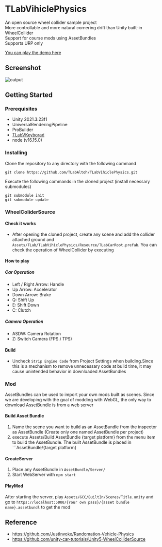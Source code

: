 
# TLabVihiclePhysics
An open source wheel collider sample project  
More controllable and more natural cornering drift than Unity built-in WheelCollider  
Support for course mods using AssetBundles  
Supports URP only

[You can play the demo here](https://tlab.itch.io/tlabvihiclephysics-mod)
## Screenshot
![output](https://github.com/TLabAltoh/TLabVihiclePhysics/assets/121733943/27fbf2d4-aa59-4005-a771-081d57d9f71d)
## Getting Started
### Prerequisites
- Unity 2021.3.23f1
- UniversalRenderingPipeline
- ProBuilder
- [TLabVKeyborad](https://github.com/TLabAltoh/TLabVKeyborad)
- node (v16.15.0)
### Installing
Clone the repository to any directory with the following command  
```
git clone https://github.com/TLabAltoh/TLabVihiclePhysics.git
```
Execute the following commands in the cloned project (install necessary submodules)

```
git submodule init
git submodule update
```

### WheelColiderSource
#### Check it works
- After opening the cloned project, create any scene and add the collider attached ground and ```Assets/TLab/TLabVihiclePhysics/Resource/TLabCarRoot.prefab```. You can check the operation of WheelCollider by executing
#### How to play
##### Car Operation
- Left / Right Arrow: Handle
- Up Arrow: Accelerator
- Down Arrow: Brake
- Q: Shift Up
- E: Shift Down
- C: Clutch
##### Camera Operation
- ASDW: Camera Rotation
- Z: Switch Camera (FPS / TPS)

#### Build
- Uncheck ```Strip Engine Code``` from Project Settings when building.Since this is a mechanism to remove unnecessary code at build time, it may cause unintended behavior in downloaded AssetBundles

### Mod
AssetBundles can be used to import your own mods built as scenes. Since we are developing with the goal of modding with WebGL, the only way to download AssetBundle is from a web server
#### Build Asset Bundle
1. Name the scene you want to build as an AssetBundle from the inspector as AssetBundle (Create only one named AssetBundle per project)
2. execute Assets/Build AssetBundle {target platform} from the menu item to build the AssetBundle. The built AssetBundle is placed in ```AssetBundle/{target platform}
#### CreateServer
1. Place any AssetBundle in ```AssetBundle/Server/```
2. Start WebServer with ```npm start```
#### PlayMod
After starting the server, play ```Assets/GCC/BuiltIn/Scenes/Title.unity``` and go to ```https://localhost:5000/{Your own pass}/{asset bundle name}.assetbundl``` to get the mod

## Reference
- https://github.com/JustInvoke/Randomation-Vehicle-Physics
- https://github.com/unity-car-tutorials/Unity5-WheelColliderSource

